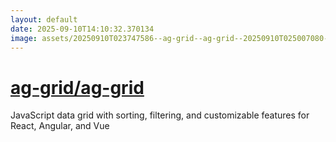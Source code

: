 ```yaml
---
layout: default
date: 2025-09-10T14:10:32.370134
image: assets/20250910T023747586--ag-grid--ag-grid--20250910T025007080--cropped.png
---
```


# [ag-grid/ag-grid](https://github.com/ag-grid/ag-grid)

JavaScript data grid with sorting, filtering, and customizable features for React, Angular, and Vue
